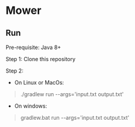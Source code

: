 # Mower

## Run

Pre-requisite: Java 8+

Step 1: Clone this repository

Step 2:

 - On Linux or MacOs:
> ./gradlew run --args='input.txt output.txt'

 - On windows:
> gradlew.bat run --args='input.txt output.txt'
